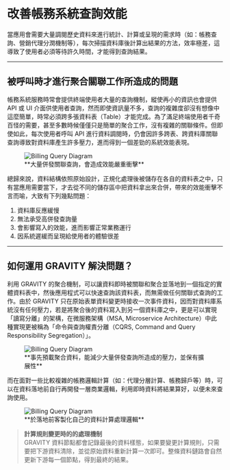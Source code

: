 # 改善帳務系統查詢效能

當應用會需要大量調閱歷史資料來進行統計、計算或呈現的需求時（如：帳務查詢、營銷代理分潤機制等），每次掃描資料庫後計算出結果的方法，效率極差，這導致了使用者必須等待許久時間，才能得到查詢結果。

---

## 被呼叫時才進行聚合關聯工作所造成的問題

帳務系統服務時常會提供終端使用者大量的查詢機制，縱使再小的資訊也會提供 API 或 UI 介面供使用者查詢，然而即使資訊量不多，查詢的複雜度卻沒有想像中這麼簡單，時常必須跨多張資料表（Table）才能完成。為了滿足終端使用者千奇百怪的需要，甚至多數時候僅僅只是簡單的聚合工作，沒有複雜的關聯條件。但即使如此，每次使用者呼叫 API 進行資料調閱時，仍會因許多跨表、跨資料庫關聯查詢導致對資料庫產生許多壓力，進而得到一個差勁的系統效能表現。

<figure style={{ textAlign: "center" }}>
  <img src="/img/use-case-ex/billing-query-performance-1.png" alt="Billing Query Diagram" style={{ maxWidth: "100%" }} />
  <figcaption>**大量併發關聯查詢，會造成效能嚴重衝擊**</figcaption>
</figure>

總歸來說，資料結構依照原始設計，正規化處理後被儲存在各自的資料表之中，只有當應用需要當下，才去從不同的儲存區中把資料拿出來合併，帶來的效能衝擊不言而喻，大致有下列幾點問題：

1. 資料庫反應緩慢  
2. 無法承受高併發查詢量  
3. 會影響寫入的效能，進而影響正常業務運行
4. 因系統遲緩而呈現給使用者的體驗很差

---

## 如何運用 GRAVITY 解決問題？

利用 GRAVITY 的聚合機制，可以讓資料即時被關聯和聚合並落地到一個指定的實體資料表中，然後應用程式可以快速查詢該資料表，而無需做任何關聯式查詢的工作。由於 GRAVITY 只在原始表單資料變更時接收一次事件資料，因而對資料庫系統沒有任何壓力，若是將聚合後的資料寫入到另一個資料庫之中，更是可以實現「讀寫分離」的架構，在微服務架構（MSA, Microservice Architecture）中此種實現更被稱為「命令與查詢權責分離（CQRS, Command and Query Responsibility Segregation）」。

<figure style={{ textAlign: "center" }}>
  <img src="/img/use-case-ex/billing-query-performance-2.png" alt="Billing Query Diagram" style={{ maxWidth: "100%" }} />
  <figcaption>**事先預載聚合資料，能減少大量併發查詢所造成的壓力，並保有擴展性**</figcaption>
</figure>

而在面對一些比較複雜的帳務邏輯計算（如：代理分層計算、帳務歸戶等）時，可以在資料落地前自行再開發一層商業邏輯，利用即時資料將結果算好，以便未來查詢使用。

<figure style={{ textAlign: "center" }}>
  <img src="/img/use-case-ex/billing-query-performance-3.png" alt="Billing Query Diagram" style={{ maxWidth: "100%" }} />
  <figcaption>**於落地前客製化自己的資料計算處理邏輯**</figcaption>
</figure>

> **計算規則變更時的的處理機制**  
> GRAVITY 資料節點都會記錄最後的資料樣態，如果要變更計算規則，只需要把下游資料清除，並從原始資料重新計算一次即可。整條資料鏈路會自然更新下游每一個節點，得到最終的結果。
